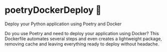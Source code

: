 # poetryDockerDeploy :exploding_head:
Deploy your Python application using Poetry and Docker

Do you use Poetry and need to deploy your application using Docker? This Dockerfile automates several steps and even creates a lightweight package, removing cache and leaving everything ready to deploy without headache. 
